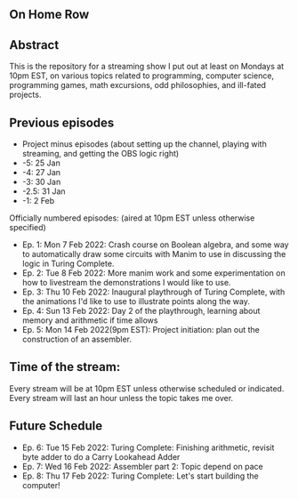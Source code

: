 On Home Row
-----------


## Abstract

This is the repository for a streaming show I put out at least on Mondays at 10pm EST, on various topics related to programming, computer science, programming games, math excursions, odd philosophies, and ill-fated projects. 

## Previous episodes

- Project minus episodes (about setting up the channel, playing with streaming, and getting the OBS logic right)
- -5: 25 Jan
- -4: 27 Jan
- -3: 30 Jan
- -2.5: 31 Jan
- -1: 2 Feb

Officially numbered episodes: (aired at 10pm EST unless otherwise specified)

- Ep. 1: Mon 7 Feb 2022: Crash course on Boolean algebra, and some way to automatically draw some circuits with Manim to use in discussing the logic in Turing Complete.
- Ep. 2: Tue 8 Feb 2022: More manim work and some experimentation on how to livestream the demonstrations I would like to use. 
- Ep. 3: Thu 10 Feb 2022: Inaugural playthrough of Turing Complete, with the animations I'd like to use to illustrate points along the way.
- Ep. 4: Sun 13 Feb 2022: Day 2 of the playthrough, learning about memory and arithmetic if time allows 
- Ep. 5: Mon 14 Feb 2022(9pm EST): Project initiation: plan out the construction of an assembler.

## Time of the stream:
Every stream will be at 10pm EST unless otherwise scheduled or indicated. Every stream will last an hour unless the topic takes me over.

## Future Schedule

- Ep. 6: Tue 15 Feb 2022: Turing Complete: Finishing arithmetic, revisit byte adder to do a Carry Lookahead Adder
- Ep. 7: Wed 16 Feb 2022: Assembler part 2: Topic depend on pace
- Ep. 8: Thu 17 Feb 2022: Turing Complete: Let's start building the computer!
